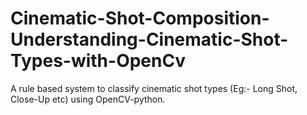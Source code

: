 # Cinematic-Shot-Composition-Understanding-Cinematic-Shot-Types-with-OpenCv
A rule based system to classify cinematic shot types (Eg:- Long Shot, Close-Up etc) using OpenCV-python.  

